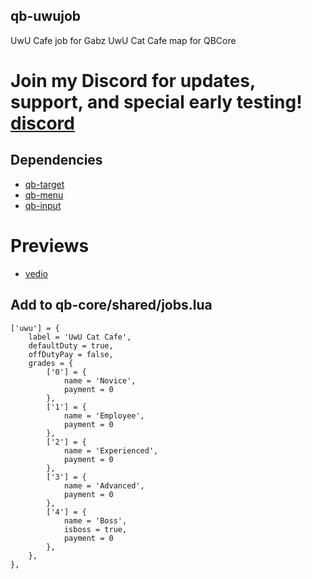 ## qb-uwujob
UwU Cafe job for Gabz UwU Cat Cafe map for QBCore

# Join my Discord for updates, support, and special early testing! [discord](https://discord.gg/uWJ2x5tJuR)

## Dependencies       
- [qb-target](https://github.com/qbcore-framework/qb-target)
- [qb-menu](https://github.com/qbcore-framework/qb-menu)
- [qb-input](https://github.com/qbcore-framework/qb-input)

# Previews
- [vedio](https://streamable.com/48gess)



## Add to qb-core/shared/jobs.lua
    ['uwu'] = {
		label = 'UwU Cat Cafe',
		defaultDuty = true,
		offDutyPay = false,
		grades = {
            ['0'] = {
                name = 'Novice',
                payment = 0
            },
			['1'] = {
                name = 'Employee',
                payment = 0
            },
			['2'] = {
                name = 'Experienced',
                payment = 0
            },
			['3'] = {
                name = 'Advanced',
                payment = 0
            },
			['4'] = {
                name = 'Boss',
				isboss = true,
                payment = 0
            },
        },
	},
